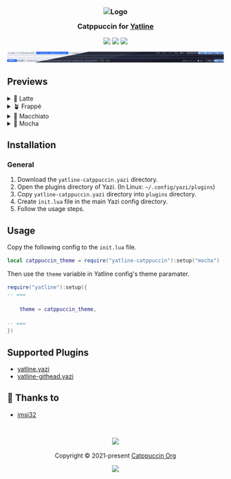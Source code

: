 <h3 align="center">
	<img src="https://raw.githubusercontent.com/catppuccin/catppuccin/main/assets/logos/exports/1544x1544_circle.png" width="100" alt="Logo"/><br/>
	<img src="https://raw.githubusercontent.com/catppuccin/catppuccin/main/assets/misc/transparent.png" height="30" width="0px"/>
	Catppuccin for <a href="https://github.com/imsi32/yatline.yazi">Yatline</a>
	<img src="https://raw.githubusercontent.com/catppuccin/catppuccin/main/assets/misc/transparent.png" height="30" width="0px"/>
</h3>

<p align="center">
	<a href="https://github.com/catppuccin/yazi/stargazers"><img src="https://img.shields.io/github/stars/catppuccin/yazi?colorA=363a4f&colorB=b7bdf8&style=for-the-badge"></a>
	<a href="https://github.com/catppuccin/yazi/issues"><img src="https://img.shields.io/github/issues/catppuccin/yazi?colorA=363a4f&colorB=f5a97f&style=for-the-badge"></a>
	<a href="https://github.com/catppuccin/yazi/contributors"><img src="https://img.shields.io/github/contributors/catppuccin/yazi?colorA=363a4f&colorB=a6da95&style=for-the-badge"></a>
</p>

<p align="center">
	<img src="assets/preview.webp"/>
</p>

## Previews

<details>
<summary>🌻 Latte</summary>
  	<img src="assets/latte.webp"/>
</details>
<details>
<summary>🪴 Frappé</summary>
    	<img src="assets/frappe.webp"/>
</details>
<details>
<summary>🌺 Macchiato</summary>
    	<img src="assets/macchiato.webp"/>
</details>
<details>
<summary>🌿 Mocha</summary>
    	<img src="assets/mocha.webp"/>
</details>


## Installation

### General
1) Download the `yatline-catppuccin.yazi` directory.
2) Open the plugins directory of Yazi. (In Linux: `~/.config/yazi/plugins`)
3) Copy `yatline-catppuccin.yazi` directory into `plugins` directory.
4) Create `init.lua` file in the main Yazi config directory.
5) Follow the usage steps.

## Usage
Copy the following config to the `init.lua` file.
``` lua
local catppuccin_theme = require("yatline-catppuccin"):setup("mocha") -- or "latte" | "frappe" | "macchiato"
```
Then use the `theme` variable in Yatline config's theme paramater.
``` lua
require("yatline"):setup({
-- ===

	theme = catppuccin_theme,

-- ===
})
```

## Supported Plugins
- [yatline.yazi](https://github.com/imsi32/yatline.yazi)
- [yatline-githead.yazi](https://github.com/imsi32/yatline-githead.yazi)

## 💝 Thanks to

- [imsi32](https://github.com/imsi32)

&nbsp;

<p align="center">
	<img src="https://raw.githubusercontent.com/catppuccin/catppuccin/main/assets/footers/gray0_ctp_on_line.svg?sanitize=true" />
</p>

<p align="center">
	Copyright &copy; 2021-present <a href="https://github.com/catppuccin" target="_blank">Catppuccin Org</a>
</p>

<p align="center">
	<a href="https://github.com/catppuccin/catppuccin/blob/main/LICENSE"><img src="https://img.shields.io/static/v1.svg?style=for-the-badge&label=License&message=MIT&logoColor=d9e0ee&colorA=363a4f&colorB=b7bdf8"/></a>
</p>
